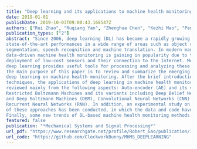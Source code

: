 ```yaml
---
title: "Deep learning and its applications to machine health monitoring"
date: 2019-01-01
publishDate: 2019-10-03T09:00:43.168547Z
authors: ["Rui Zhao", "Ruqiang Yan", "Zhenghua Chen", "Kezhi Mao", "Peng Wang", "Robert X Gao"]
publication_types: ["2"]
abstract: "Since 2006, deep learning (DL) has become a rapidly growing research direction, redefining
state-of-the-art performances in a wide range of areas such as object recognition, image
segmentation, speech recognition and machine translation. In modern manufacturing systems,
data-driven machine health monitoring is gaining in popularity due to the widespread
deployment of low-cost sensors and their connection to the Internet. Meanwhile,
deep learning provides useful tools for processing and analyzing these big machinery data.
The main purpose of this paper is to review and summarize the emerging research work of
deep learning on machine health monitoring. After the brief introduction of deep learning
techniques, the applications of deep learning in machine health monitoring systems are
reviewed mainly from the following aspects: Auto-encoder (AE) and its variants,
Restricted Boltzmann Machines and its variants including Deep Belief Network (DBN)
and Deep Boltzmann Machines (DBM), Convolutional Neural Networks (CNN) and
Recurrent Neural Networks (RNN). In addition, an experimental study on the performances
of these approaches has been conducted, in which the data and code have been online.
Finally, some new trends of DL-based machine health monitoring methods are discussed."
featured: false
publication: "*Mechanical Systems and Signal Processing*"
url_pdf: "https://www.researchgate.net/profile/Robert_Gao/publication/326029031_Deep_learning_and_its_applications_to_machine_health_monitoring/links/5be2c24ca6fdcc3a8dc409af/Deep-learning-and-its-applications-to-machine-health-monitoring.pdf"
url_code: "https://github.com/ClockworkBunny/MHMS_DEEPLEARNING"
---
```


